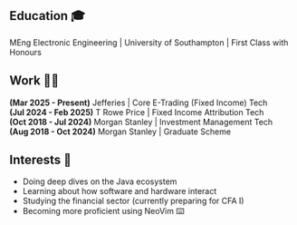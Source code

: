## Education 🎓
MEng Electronic Engineering | University of Southampton | First Class with Honours

## Work 🧑‍💻
<b>(Mar 2025 - Present)</b> Jefferies | Core E-Trading (Fixed Income) Tech <br>
<b>(Jul 2024 - Feb 2025)</b> T Rowe Price | Fixed Income Attribution Tech <br>
<b>(Oct 2018 - Jul 2024)</b> Morgan Stanley | Investment Management Tech <br>
<b>(Aug 2018 - Oct 2024)</b> Morgan Stanley | Graduate Scheme

## Interests 📖
- Doing deep dives on the Java ecosystem
- Learning about how software and hardware interact
- Studying the financial sector (currently preparing for CFA I)
- Becoming more proficient using NeoVim ⌨️
